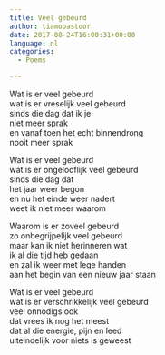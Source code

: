 ```yaml
---
title: Veel gebeurd
author: tiamopastoor
date: 2017-08-24T16:00:31+00:00
language: nl
categories:
  - Poems

---
```

Wat is er veel gebeurd  
wat is er vreselijk veel gebeurd  
sinds die dag dat ik je  
niet meer sprak  
en vanaf toen het echt binnendrong  
nooit meer sprak

Wat is er veel gebeurd  
wat is er ongelooflijk veel gebeurd  
sinds die dag dat  
het jaar weer begon  
en nu het einde weer nadert  
weet ik niet meer waarom

Waarom is er zoveel gebeurd  
zo onbegrijpelijk veel gebeurd  
maar kan ik niet herinneren wat  
ik al die tijd heb gedaan  
en zal ik weer met lege handen  
aan het begin van een nieuw jaar staan

Wat is er veel gebeurd  
wat is er verschrikkelijk veel gebeurd  
veel onnodigs ook  
dat vrees ik nog het meest  
dat al die energie, pijn en leed  
uiteindelijk voor niets is geweest